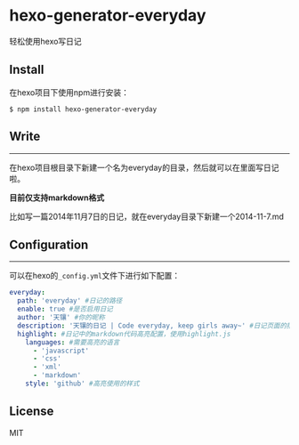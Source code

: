 # hexo-generator-everyday

轻松使用hexo写日记

## Install

在hexo项目下使用npm进行安装：
```
$ npm install hexo-generator-everyday
```

## Write
---
在hexo项目根目录下新建一个名为everyday的目录，然后就可以在里面写日记啦。

**目前仅支持markdown格式**

比如写一篇2014年11月7日的日记，就在everyday目录下新建一个2014-11-7.md

## Configuration
---
可以在hexo的`_config.yml`文件下进行如下配置：

```yaml
everyday:
  path: 'everyday' #日记的路径
  enable: true #是否启用日记
  author: '天镶' #你的昵称
  description: '天镶的日记 | Code everyday, keep girls away~' #日记页面的描述
  highlight: #日记中的markdown代码高亮配置，使用highlight.js
    languages: #需要高亮的语言
      - 'javascript'
      - 'css'
      - 'xml'
      - 'markdown'
    style: 'github' #高亮使用的样式
```

## License
MIT
